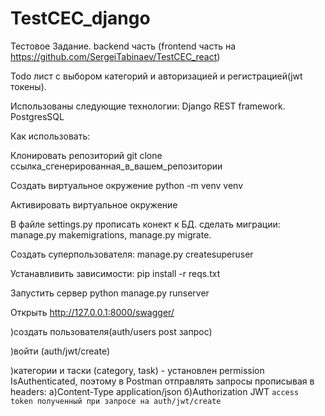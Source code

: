 # TestCEC_django

Тестовое Задание. backend часть (frontend часть на https://github.com/SergeiTabinaev/TestCEC_react) 

Todo лист с выбором категорий и авторизацией и регистрацией(jwt токены).

Использованы следующие технологии: Django REST framework. PostgresSQL

Как использовать: 

Клонировать репозиторий git clone ссылка_сгенерированная_в_вашем_репозитории 

Создать виртуальное окружение python -m venv venv 

Активировать виртуальное окружение 

В файле settings.py прописать конект к БД. сделать миграции: manage.py makemigrations, manage.py migrate. 

Cоздать суперпользователя: manage.py createsuperuser

Устанавливить зависимости: pip install -r reqs.txt 

Запустить сервер python manage.py runserver 

Открыть http://127.0.0.1:8000/swagger/

)создать пользователя(auth/users post запрос) 

)войти (auth/jwt/create)

)категории и таски (category, task) - установлен permission IsAuthenticated, поэтому в Postman отправлять запросы прописывая в headers: а)Content-Type application/json б)Authorization JWT `access token полученный при запросе на auth/jwt/create`

